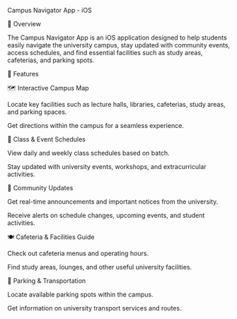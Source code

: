 Campus Navigator App - iOS

📌 Overview

The Campus Navigator App is an iOS application designed to help students easily navigate the university campus, stay updated with community events, access schedules, and find essential facilities such as study areas, cafeterias, and parking spots.

🎯 Features

🗺️ Interactive Campus Map

Locate key facilities such as lecture halls, libraries, cafeterias, study areas, and parking spaces.

Get directions within the campus for a seamless experience.

📅 Class & Event Schedules

View daily and weekly class schedules based on batch.

Stay updated with university events, workshops, and extracurricular activities.

📢 Community Updates

Get real-time announcements and important notices from the university.

Receive alerts on schedule changes, upcoming events, and student activities.

🍽️ Cafeteria & Facilities Guide

Check out cafeteria menus and operating hours.

Find study areas, lounges, and other useful university facilities.

🚗 Parking & Transportation

Locate available parking spots within the campus.

Get information on university transport services and routes.
